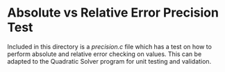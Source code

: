 # Absolute vs Relative Error Precision Test

Included in this directory is a *precision.c* file which has a test on how to perform absolute and relative error checking on values. This can be adapted to the Quadratic Solver program for unit testing and validation.